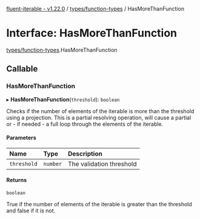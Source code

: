[fluent-iterable - v1.22.0](../README.md) / [types/function-types](../modules/types_function_types.md) / HasMoreThanFunction

# Interface: HasMoreThanFunction

[types/function-types](../modules/types_function_types.md).HasMoreThanFunction

## Callable

### HasMoreThanFunction

▸ **HasMoreThanFunction**(`threshold`): `boolean`

Checks if the number of elements of the iterable is more than the threshold using a projection. This is a partial resolving operation, will cause a partial or - if needed - a full loop through the elements of the iterable.

#### Parameters

| Name | Type | Description |
| :------ | :------ | :------ |
| `threshold` | `number` | The validation threshold |

#### Returns

`boolean`

True if the number of elements of the iterable is greater than the threshold and false if it is not.
